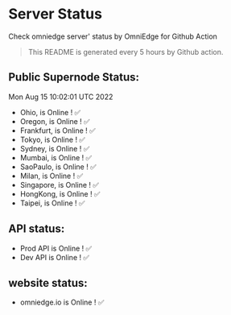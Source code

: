 # Server Status
Check omniedge server' status by OmniEdge for Github Action
> This README is generated every 5 hours by Github action.
## Public Supernode Status: 
Mon Aug 15 10:02:01 UTC 2022
- Ohio,  is Online  ! :white_check_mark:
- Oregon,  is Online  ! :white_check_mark:
- Frankfurt,  is Online  ! :white_check_mark:
- Tokyo,  is Online  ! :white_check_mark:
- Sydney,  is Online  ! :white_check_mark:
- Mumbai,  is Online  ! :white_check_mark:
- SaoPaulo,  is Online  ! :white_check_mark:
- Milan,  is Online  ! :white_check_mark:
- Singapore,  is Online  ! :white_check_mark:
- HongKong, is Online ! :white_check_mark: 
- Taipei,  is Online  ! :white_check_mark:
## API status: 
 - Prod API is Online  ! :white_check_mark:
 - Dev API is Online  ! :white_check_mark:
## website status: 
 - omniedge.io is Online ! :white_check_mark:
